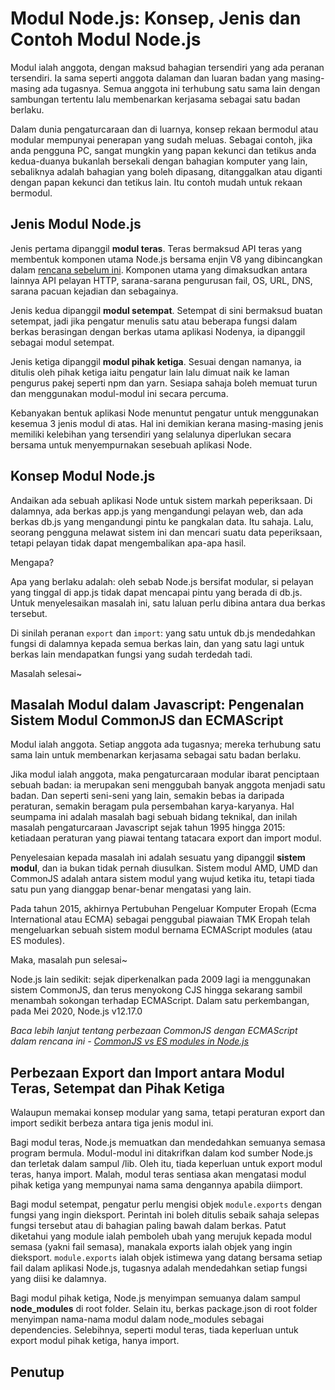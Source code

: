 Modul Node.js: Konsep, Jenis dan Contoh Modul Node.js
=====================================================

Modul ialah anggota, dengan maksud bahagian tersendiri yang ada peranan tersendiri. Ia sama seperti anggota dalaman dan luaran badan yang masing-masing ada tugasnya. Semua anggota ini terhubung satu sama lain dengan sambungan tertentu lalu membenarkan kerjasama sebagai satu badan berlaku.

Dalam dunia pengaturcaraan dan di luarnya, konsep rekaan bermodul atau modular mempunyai penerapan yang sudah meluas. Sebagai contoh, jika anda pengguna PC, sangat mungkin yang papan kekunci dan tetikus anda kedua-duanya bukanlah bersekali dengan bahagian komputer yang lain, sebaliknya adalah bahagian yang boleh dipasang, ditanggalkan atau diganti dengan papan kekunci dan tetikus lain. Itu contoh mudah untuk rekaan bermodul.

Jenis Modul Node.js
-------------------

Jenis pertama dipanggil **modul teras**. Teras bermaksud API teras yang membentuk komponen utama Node.js bersama enjin V8 yang dibincangkan dalam [rencana sebelum ini](https://blog-nafizyo.netlify.app/2022/05/17/blog-nafizyo-belajar-nodejs-sebuah-permulaan.html). Komponen utama yang dimaksudkan antara lainnya API pelayan HTTP, sarana-sarana pengurusan fail, OS, URL, DNS, sarana pacuan kejadian dan sebagainya.

Jenis kedua dipanggil **modul setempat**. Setempat di sini bermaksud buatan setempat, jadi jika pengatur menulis satu atau beberapa fungsi dalam berkas berasingan dengan berkas utama aplikasi Nodenya, ia dipanggil sebagai modul setempat.

Jenis ketiga dipanggil **modul pihak ketiga**. Sesuai dengan namanya, ia ditulis oleh pihak ketiga iaitu pengatur lain lalu dimuat naik ke laman pengurus pakej seperti npm dan yarn. Sesiapa sahaja boleh memuat turun dan menggunakan modul-modul ini secara percuma.

Kebanyakan bentuk aplikasi Node menuntut pengatur untuk menggunakan kesemua 3 jenis modul di atas. Hal ini demikian kerana masing-masing jenis memiliki kelebihan yang tersendiri yang selalunya diperlukan secara bersama untuk menyempurnakan sesebuah aplikasi Node.

Konsep Modul Node.js
--------------------

Andaikan ada sebuah aplikasi Node untuk sistem markah peperiksaan. Di dalamnya, ada berkas app.js yang mengandungi pelayan web, dan ada berkas db.js yang mengandungi pintu ke pangkalan data. Itu sahaja. Lalu, seorang pengguna melawat sistem ini dan mencari suatu data peperiksaan, tetapi pelayan tidak dapat mengembalikan apa-apa hasil. 

Mengapa?

Apa yang berlaku adalah: oleh sebab Node.js bersifat modular, si pelayan yang tinggal di app.js tidak dapat mencapai pintu yang berada di db.js. Untuk menyelesaikan masalah ini, satu laluan perlu dibina antara dua berkas tersebut.

Di sinilah peranan `export` dan `import`: yang satu untuk db.js mendedahkan fungsi di dalamnya kepada semua berkas lain, dan yang satu lagi untuk berkas lain mendapatkan fungsi yang sudah terdedah tadi.

Masalah selesai~

Masalah Modul dalam Javascript: Pengenalan Sistem Modul CommonJS dan ECMAScript
-------------------------------------------------------------------------------

Modul ialah anggota. Setiap anggota ada tugasnya; mereka terhubung satu sama lain untuk membenarkan kerjasama sebagai satu badan berlaku. 

Jika modul ialah anggota, maka pengaturcaraan modular ibarat penciptaan sebuah badan: ia merupakan seni menggubah banyak anggota menjadi satu badan. Dan seperti seni-seni yang lain, semakin bebas ia daripada peraturan, semakin beragam pula persembahan karya-karyanya. Hal seumpama ini adalah masalah bagi sebuah bidang teknikal, dan inilah masalah pengaturcaraan Javascript sejak tahun 1995 hingga 2015: ketiadaan peraturan yang piawai tentang tatacara export dan import modul.

Penyelesaian kepada masalah ini adalah sesuatu yang dipanggil **sistem modul**, dan ia bukan tidak pernah diusulkan. Sistem modul AMD, UMD dan CommonJS adalah antara sistem modul yang wujud ketika itu, tetapi tiada satu pun yang dianggap benar-benar mengatasi yang lain.

Pada tahun 2015, akhirnya Pertubuhan Pengeluar Komputer Eropah (Ecma International atau ECMA) sebagai penggubal piawaian TMK Eropah telah mengeluarkan sebuah sistem modul bernama ECMAScript modules (atau ES modules). 

Maka, masalah pun selesai~

Node.js lain sedikit: sejak diperkenalkan pada 2009 lagi ia menggunakan sistem CommonJS, dan terus menyokong CJS hingga sekarang sambil menambah sokongan terhadap ECMAScript. Dalam satu perkembangan, pada Mei 2020, Node.js v12.17.0 

*Baca lebih lanjut tentang perbezaan CommonJS dengan ECMAScript dalam rencana ini - [CommonJS vs ES modules in Node.js](https://blog.logrocket.com/commonjs-vs-es-modules-node-js/#:~:text=ES%20modules%20are%20the%20standard,encapsulating%20JavaScript%20code%20for%20reuse)*

Perbezaan Export dan Import antara Modul Teras, Setempat dan Pihak Ketiga
-------------------------------------------------------------------------

Walaupun memakai konsep modular yang sama, tetapi peraturan export dan import sedikit berbeza antara tiga jenis modul ini. 

Bagi modul teras, Node.js memuatkan dan mendedahkan semuanya semasa program bermula. Modul-modul ini ditakrifkan dalam kod sumber Node.js dan terletak dalam sampul /lib. Oleh itu, tiada keperluan untuk export modul teras, hanya import. Malah, modul teras sentiasa akan mengatasi modul pihak ketiga yang mempunyai nama sama dengannya apabila diimport.

Bagi modul setempat, pengatur perlu mengisi objek `module.exports` dengan fungsi yang ingin dieksport. Perintah ini boleh ditulis sebaik sahaja selepas fungsi tersebut atau di bahagian paling bawah dalam berkas. Patut diketahui yang module ialah pemboleh ubah yang merujuk kepada modul semasa (yakni fail semasa), manakala exports ialah objek yang ingin dieksport. `module.exports` ialah objek istimewa yang datang bersama setiap fail dalam aplikasi Node.js, tugasnya adalah mendedahkan setiap fungsi yang diisi ke dalamnya.

Bagi modul pihak ketiga, Node.js menyimpan semuanya dalam sampul **node_modules** di root folder. Selain itu, berkas package.json di root folder menyimpan nama-nama modul dalam node_modules sebagai dependencies. Selebihnya, seperti modul teras, tiada keperluan untuk export modul pihak ketiga, hanya import.

Penutup
-------



